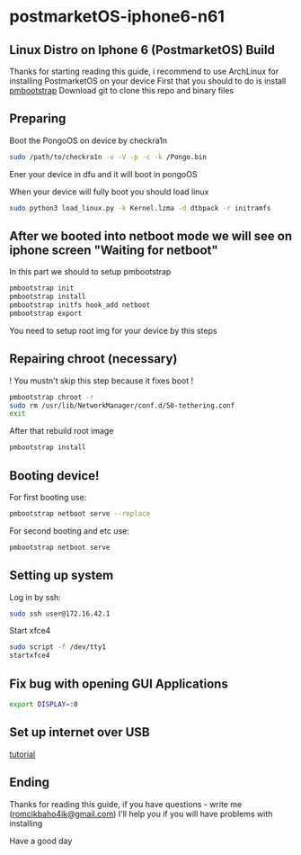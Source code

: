 # postmarketOS-iphone6-n61
## Linux Distro on Iphone 6 (PostmarketOS) Build 

Thanks for starting reading this guide, i recommend to use ArchLinux for installing PostmarketOS on your device 
First that you should to do is install [pmbootstrap](https://wiki.postmarketos.org/wiki/Pmbootstrap#Installation)
Download git to clone this repo and binary files

## Preparing 

Boot the PongoOS on device by checkra1n
```sh
sudo /path/to/checkra1n -v -V -p -c -k /Pongo.bin
```
Ener your device in dfu and it will boot in pongoOS

When your device will fully boot you should load linux 
```sh
sudo python3 load_linux.py -k Kernel.lzma -d dtbpack -r initramfs
```
## After we booted into netboot mode we will see on iphone screen "Waiting for netboot"

In this part we should to setup pmbootstrap

```sh
pmbootstrap init
pmbootstrap install
pmbootstrap initfs hook_add netboot
pmbootstrap export
```
You need to setup root img for your device by this steps

## Repairing chroot (necessary)

! You mustn't skip this step because it fixes boot !

```sh
pmbootstrap chroot -r
sudo rm /usr/lib/NetworkManager/conf.d/50-tethering.conf
exit
```
After that rebuild root image
```sh
pmbootstrap install
```

## Booting device!

For first booting use:
```sh
pmbootstrap netboot serve --replace
```

For second booting and etc use:
```sh
pmbootstrap netboot serve
```

## Setting up system

Log in by ssh: 
```sh
sudo ssh user@172.16.42.1
```

Start xfce4

```sh
sudo script -f /dev/tty1
startxfce4
```
## Fix bug with opening GUI Applications 
```sh
export DISPLAY=:0
```

## Set up internet over USB

[tutorial](https://wiki.postmarketos.org/wiki/USB_Internet)

## Ending

Thanks for reading this guide, if you have questions - write me (romcikbaho4ik@gmail.com)
I'll help you if you will have problems with installing

Have a good day




